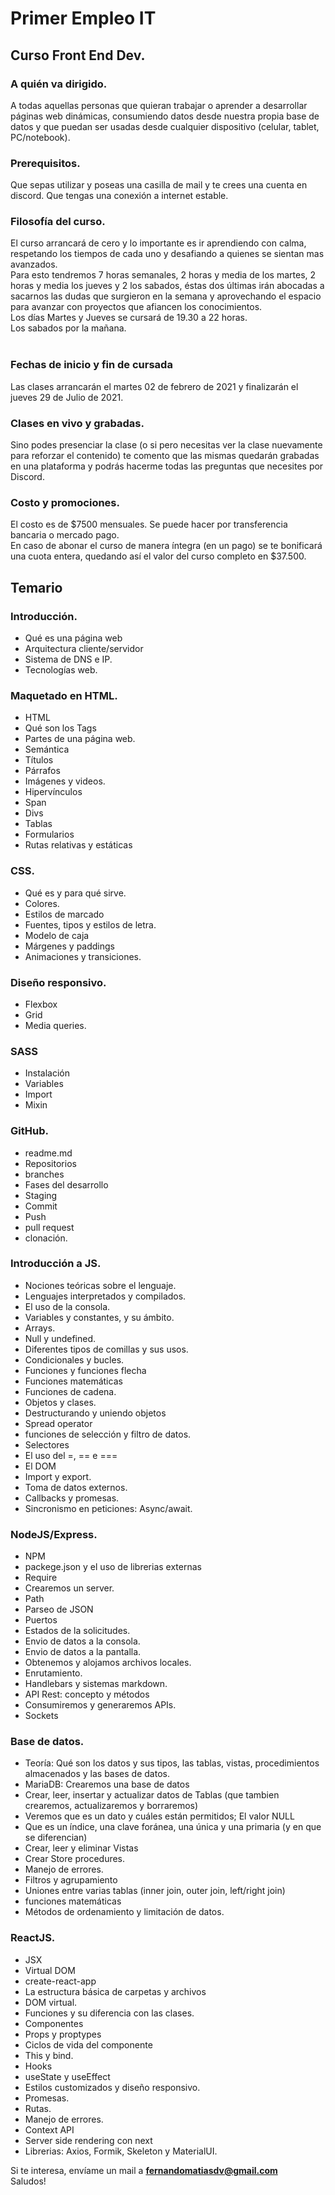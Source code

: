 # Primer Empleo IT
## Curso Front End Dev.

### A quién va dirigido.
A todas aquellas personas que quieran trabajar o aprender a desarrollar páginas web dinámicas, consumiendo datos desde nuestra propia base de datos y que puedan ser usadas desde cualquier dispositivo (celular, tablet, PC/notebook).

### Prerequisitos.
Que sepas utilizar y poseas una casilla de mail y te crees una cuenta en discord. 
Que tengas una conexión a internet estable.

### Filosofía del curso.
El curso arrancará de cero y lo importante es ir aprendiendo con calma, respetando los tiempos de cada uno y desafiando a quienes se sientan  mas avanzados.<br>
Para esto tendremos 7 horas semanales, 2 horas y media de los martes, 2 horas y media los jueves y 2 los sabados, éstas dos últimas irán abocadas a sacarnos las dudas que surgieron en la semana y aprovechando el espacio para avanzar con proyectos que afiancen los conocimientos.<br>
Los días Martes y Jueves se cursará de 19.30 a 22 horas.<br>
Los sabados por la mañana.<br><br>

### Fechas de inicio y fin de cursada
Las clases arrancarán el martes 02 de febrero de 2021 y finalizarán el jueves 29 de Julio de 2021.

### Clases en vivo y grabadas.
Sino podes presenciar la clase (o si pero necesitas ver la clase nuevamente para reforzar el contenido) te comento que las mismas quedarán grabadas en una plataforma y podrás hacerme todas las preguntas que necesites por Discord.

### Costo y promociones.
El costo es de $7500 mensuales. Se puede hacer por transferencia bancaria o mercado pago.<br>
En caso de abonar el curso de manera íntegra (en un pago) se te bonificará una cuota entera, quedando así el valor del curso completo en $37.500.

## Temario
### Introducción.
- Qué es una página web
- Arquitectura cliente/servidor
- Sistema de DNS e IP.
- Tecnologías web.

### Maquetado en HTML.
- HTML
- Qué son los Tags
- Partes de una página web.
- Semántica
- Títulos
- Párrafos
- Imágenes y videos.
- Hipervínculos
- Span
- Divs
- Tablas
- Formularios
- Rutas relativas y estáticas

### CSS.
- Qué es y para qué sirve.
- Colores.
- Estilos de marcado
- Fuentes, tipos y estilos de letra.
- Modelo de caja
- Márgenes y paddings
- Animaciones y transiciones.

### Diseño responsivo.
- Flexbox
- Grid
- Media queries.

### SASS
- Instalación
- Variables
- Import
- Mixin

### GitHub.
- readme.md
- Repositorios
- branches
- Fases del desarrollo
- Staging
- Commit
- Push
- pull request
- clonación.

### Introducción a JS.
- Nociones teóricas sobre el lenguaje.
- Lenguajes interpretados y compilados.
- El uso de la consola.
- Variables y constantes, y su ámbito.
- Arrays.
- Null y undefined.
- Diferentes tipos de comillas y sus usos.
- Condicionales y bucles.
- Funciones y funciones flecha
- Funciones matemáticas
- Funciones de cadena.
- Objetos y clases.
- Destructurando y uniendo objetos
- Spread operator
- funciones de selección y filtro de datos.
- Selectores
- El uso del =, == e ===
- El DOM
- Import y export.
- Toma de datos externos.
- Callbacks y promesas.
- Sincronismo en peticiones: Async/await.

### NodeJS/Express.
- NPM 
- packege.json y el uso de librerias externas
- Require
- Crearemos un server.
- Path
- Parseo de JSON
- Puertos
- Estados de la solicitudes.
- Envio de datos a la consola.
- Envio de datos a la pantalla.
- Obtenemos y alojamos archivos locales.
- Enrutamiento.
- Handlebars y sistemas markdown.
- API Rest: concepto y métodos
- Consumiremos y generaremos APIs.
- Sockets

### Base de datos.
- Teoría: Qué son los datos y sus tipos, las tablas, vistas, procedimientos almacenados y las bases de datos.
- MariaDB: Crearemos una base de datos
- Crear, leer, insertar y actualizar datos de Tablas (que tambien crearemos, actualizaremos y borraremos)
- Veremos que es un dato y cuáles están permitidos; El valor NULL
- Que es un índice, una clave foránea, una única y una primaria (y en que se diferencian)
- Crear, leer y eliminar Vistas
- Crear Store procedures.
- Manejo de errores.
- Filtros y agrupamiento
- Uniones entre varias tablas (inner join, outer join, left/right join)
- funciones matemáticas
- Métodos de ordenamiento y limitación de datos.

### ReactJS.
- JSX
- Virtual DOM
- create-react-app
- La estructura básica de carpetas y archivos
- DOM virtual.
- Funciones y su diferencia con las clases.
- Componentes
- Props y proptypes
- Ciclos de vida del componente
- This y bind.
- Hooks
- useState y useEffect
- Estilos customizados y diseño responsivo.
- Promesas.
- Rutas.
- Manejo de errores.
- Context API
- Server side rendering con next
- Librerias: Axios, Formik, Skeleton y MaterialUI.


Si te interesa, envíame un mail a <strong>fernandomatiasdv@gmail.com</strong><br>
Saludos!
